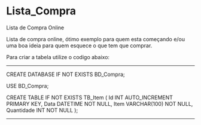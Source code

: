 # Lista_Compra
Lista de Compra Online

Lista de compra online, ótimo exemplo para quem esta começando e/ou uma boa ideia para quem esquece o que tem que comprar.

Para criar a tabela utilize o codigo abaixo:
_______________________________________________________________________________________
CREATE DATABASE IF NOT EXISTS BD_Compra;

USE BD_Compra;

CREATE TABLE IF NOT EXISTS TB_Item (
    Id INT AUTO_INCREMENT PRIMARY KEY,
    Data DATETIME NOT NULL,
    Item VARCHAR(100) NOT NULL,
    Quantidade INT NOT NULL
);

_________________________________________________________________________________________
